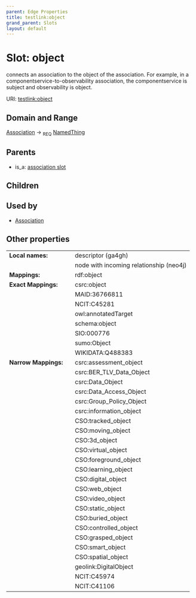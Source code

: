 ```yaml
---
parent: Edge Properties
title: testlink:object
grand_parent: Slots
layout: default
---
```


# Slot: object


connects an association to the object of the association. For example, in a componentservice-to-observability association, the componentservice is subject and observability is object.

URI: [testlink:object](https://w3id.org/testlink/vocab/object)

## Domain and Range

[Association](Association.md) ->  <sub>REQ</sub> [NamedThing](NamedThing.md)

## Parents

 *  is_a: [association slot](association_slot.md)

## Children


## Used by

 * [Association](Association.md)

## Other properties

|  |  |  |
| --- | --- | --- |
| **Local names:** | | descriptor (ga4gh) |
|  | | node with incoming relationship (neo4j) |
| **Mappings:** | | rdf:object |
| **Exact Mappings:** | | csrc:object |
|  | | MAID:36766811 |
|  | | NCIT:C45281 |
|  | | owl:annotatedTarget |
|  | | schema:object |
|  | | SIO:000776 |
|  | | sumo:Object |
|  | | WIKIDATA:Q488383 |
| **Narrow Mappings:** | | csrc:assessment_object |
|  | | csrc:BER_TLV_Data_Object |
|  | | csrc:Data_Object |
|  | | csrc:Data_Access_Object |
|  | | csrc:Group_Policy_Object |
|  | | csrc:information_object |
|  | | CSO:tracked_object |
|  | | CSO:moving_object |
|  | | CSO:3d_object |
|  | | CSO:virtual_object |
|  | | CSO:foreground_object |
|  | | CSO:learning_object |
|  | | CSO:digital_object |
|  | | CSO:web_object |
|  | | CSO:video_object |
|  | | CSO:static_object |
|  | | CSO:buried_object |
|  | | CSO:controlled_object |
|  | | CSO:grasped_object |
|  | | CSO:smart_object |
|  | | CSO:spatial_object |
|  | | geolink:DigitalObject |
|  | | NCIT:C45974 |
|  | | NCIT:C41106 |

